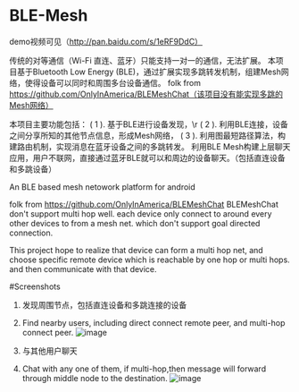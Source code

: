 # BLE-Mesh
demo视频可见（http://pan.baidu.com/s/1eRF9DdC）

传统的对等通信（Wi-Fi 直连、蓝牙）只能支持一对一的通信，无法扩展。
本项目基于Bluetooth Low Energy (BLE)，通过扩展实现多跳转发机制，组建Mesh网络，使得设备可以同时和周围多台设备通信。 
folk from https://github.com/OnlyInAmerica/BLEMeshChat（该项目没有能实现多跳的Mesh网络）

本项目主要功能包括： 
( 1 ). 基于BLE进行设备发现，\r
( 2 ). 利用BLE连接，设备之间分享所知的其他节点信息，形成Mesh网络，
( 3 ). 利用图最短路径算法，构建路由机制，实现消息在蓝牙设备之间的多跳转发。 
利用BLE Mesh构建上层聊天应用，用户不联网，直接通过蓝牙BLE就可以和周边的设备聊天。（包括直连设备和多跳设备）

An BLE based mesh netowork platform for android

folk from https://github.com/OnlyInAmerica/BLEMeshChat
BLEMeshChat don't support multi hop well.
each device only connect to around every other devices to from a mesh net.
which don't support goal directed connection.

This project hope to realize that device can form a multi hop net, and choose specific remote device which is reachable by one hop or multi hops.
and then communicate with that device.

#Screenshots
1. 发现周围节点，包括直连设备和多跳连接的设备
1. Find nearby users, including direct connect remote peer, and multi-hop connect peer.
![image](https://github.com/wl1244hotmai/BLE-Mesh/blob/master/IMG_7606.MOV_20160909_225617.566.jpg)

2. 与其他用户聊天
2. Chat with any one of them, if multi-hop,then message will forward through middle node to the destination.
![image](https://github.com/wl1244hotmai/BLE-Mesh/blob/master/IMG_7606.MOV_20160909_225930.166.jpg)


